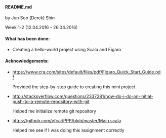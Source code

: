 #### README.md

   by Jun Soo (Derek) Shin

   Week 1-2 (12.04.2016 - 26.04.2016)

#### What has been done:

- Creating a hello-world project using Scala and Figaro

#### Acknowledgements:

- https://www.cra.com/sites/default/files/pdf/Figaro_Quick_Start_Guide.pdf

   Provided the step-by-step guide to creating this mini project

- http://stackoverflow.com/questions/2337281/how-do-i-do-an-initial-push-to-a-remote-repository-with-git

   Helped me initialize remote git repository

- https://github.com/yfcai/PPP/blob/master/Main.scala

   Helped me see if I was doing this assignment correctly